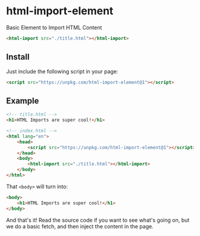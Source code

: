 # html-import-element
Basic Element to Import HTML Content

```html
<html-import src="./title.html"></html-import>
```

## Install

Just include the following script in your page:
```html
<script src="https://unpkg.com/html-import-element@1"></script>
```

## Example

```html
<!-- title.html -->
<h1>HTML Imports are super cool!</h1>
```

```html
<!-- index.html -->
<html lang="en">
	<head>
		<script src="https://unpkg.com/html-import-element@1"></script>
	</head>
	<body>
		<html-import src="./title.html"></html-import>
	</body>
</html>
```

That `<body>` will turn into:
```html
<body>
	<h1>HTML Imports are super cool!</h1>
</body>
```

And that's it! Read the source code if you want to see what's going on, but we do a basic fetch, and then inject the content in the page.
